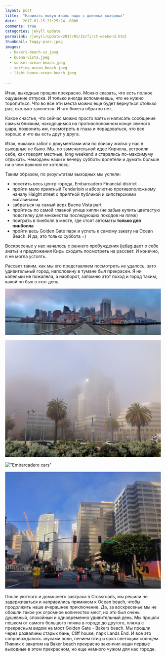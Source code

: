 ```yaml
---
layout: post
title:  "Начинать новую жизнь надо с длинных выходных"
date:   2017-01-15 21:25:24 -0800
comments: true
categories: jekyll update
permalink: /jekyll/update/2017/01/15/first-weekend.html
thumbnail: foggy-pier.jpeg
images:
  - bakers-beach-us.jpeg
  - buena-vista.jpeg
  - sunset-ocean-beach.jpeg
  - serfing-ocean-beach.jpeg
  - light-house-ocean-beach.jpeg

---
```


Итак, выходные прошли прекрасно. Можно сказать, что есть полное ощущение отпуска. И только иногда вспоминаешь, что не нужно торопиться. Что во все эти места можно еще будет вернуться столько раз, сколько захочется. И что билета обратно нет...

Какое счастье, что сейчас можно просто взять и написать сообщение самым близким, находящимся на противоположном конце земного шара, позвонить им, посмотреть в глаза и порадоваться, что все хорошо и что вы есть друг у друга.
<!--separate-->

Итак, никаких забот с документами или по поиску жилья у нас в выходные не было. Мы, по замечательной идее Кирилла, устроили себе, как говорят местные, long weekend и старались по-максимуму отдыхать. Чемоданы наши к вечеру субботы долетели и думать больше ни о чем важном не хотелось.

Таким образом, по результатам выходных мы успели:
* посетить весь центр города, Embarcadero Financial district
* пройти мало приятный Tenderloin  и абсолютно противоположному началу  Haight street с приятной публикой и хипстерскими магазинами
* забраться на самый верх Buena Vista part
* пройтись по самой главной улице хиппи (не забыв купить цветастую подстилку для множества последующих походов на пляж)
* поиграть в пинболл в месте, где стоят автоматы **только для пинболла**
* пройти весь Golden Gate парк и успеть к самому закату на Ocean Beach.
И да, это только суббота =)

Воскресенье у нас началось с раннего пробуждения ([jetlag](https://ru.wikipedia.org/wiki/%D0%94%D0%B6%D0%B5%D1%82%D0%BB%D0%B0%D0%B3) дает о себе знать) и предложения Киры сходить посмотреть на рассвет. И конечно, я не могла устоять.

Рассвет таким, как мы его представляем посмотреть не удалось, зато удивительный город, наполовину в тумане был прекрасен. Я ни капельки не пожалела, а наоборот, запомню этот поход и город таким, какой он был в этот день.

!["Foggy pier"](/assets/images/posts/stories/2017-01-15-first-weekend/foggy-pier.jpeg)

!["Foggy Embarcadero"](/assets/images/posts/stories/2017-01-15-first-weekend/foggy-embarcadero.jpeg)

!["Embarcadero cars"](/assets/images/posts/stories/2017-01-15-first-weekend/cars.jpeg)

!["Beale St."](/assets/images/posts/stories/2017-01-15-first-weekend/walking-at-beale.jpeg)

После уютного и домашнего завтрака в Crossroads, мы решили не задерживаться и направились прямиком к Ocean beach, чтобы продолжить наше вчерашнее приключение. Да, за воскресенье мы не обошли такое уж огромное количество мест, но это был очень душевный, спокойныи и одновременно удивительный день. Мы прошли пешком от самого большого пляжа в городе до другого, пляжа с прекрасным видом на мост  Golden Gate - Bakers beach. Мы прошли через развалины старых бань, Cliff house, парк Lands End. И все это сопровождалось звуками волн, пением птиц и ярко светящим  солнцем.
Пикник с закатом на  Baker beach прекрасно закончил наши первые выходные в этом прекрасном, но еще немного чужом для нас городе.




